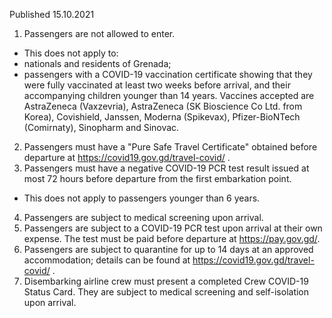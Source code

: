 Published 15.10.2021
1. Passengers are not allowed to enter.
- This does not apply to:
- nationals and residents of Grenada;
- passengers with a COVID-19 vaccination certificate showing that they were fully vaccinated at least two weeks before arrival, and their accompanying children younger than 14 years. Vaccines accepted are AstraZeneca (Vaxzevria), AstraZeneca (SK Bioscience Co Ltd. from Korea), Covishield, Janssen, Moderna (Spikevax), Pfizer-BioNTech (Comirnaty), Sinopharm and Sinovac.
2. Passengers must have a "Pure Safe Travel Certificate" obtained before departure at <a href="https://covid19.gov.gd/travel-covid/">https://covid19.gov.gd/travel-covid/</a> .
3. Passengers must have a negative COVID-19 PCR test result issued at most 72 hours before departure from the first embarkation point.
- This does not apply to passengers younger than 6 years.
4. Passengers are subject to medical screening upon arrival.
5. Passengers are subject to a COVID-19 PCR test upon arrival at their own expense. The test must be paid before departure at <a href="https://pay.gov.gd/">https://pay.gov.gd/</a>.
6. Passengers are subject to quarantine for up to 14 days at an approved accommodation; details can be found at <a href="https://covid19.gov.gd/travel-covid/">https://covid19.gov.gd/travel-covid/</a> .
7. Disembarking airline crew must present a completed Crew COVID-19 Status Card. They are subject to medical screening and self-isolation upon arrival.